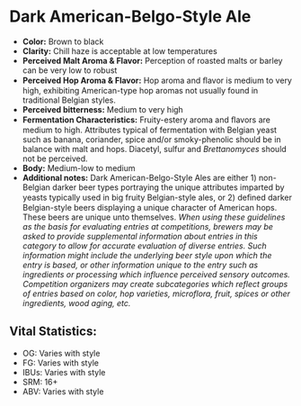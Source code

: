 # Dark American-Belgo-Style Ale

- **Color:** Brown to black
- **Clarity:** Chill haze is acceptable at low temperatures
- **Perceived Malt Aroma & Flavor:** Perception of roasted malts or barley can be very low to robust
- **Perceived Hop Aroma & Flavor:** Hop aroma and ﬂavor is medium to very high, exhibiting American-type hop aromas not usually found in traditional Belgian styles.
- **Perceived bitterness:** Medium to very high
- **Fermentation Characteristics:** Fruity-estery aroma and ﬂavors are medium to high. Attributes typical of fermentation with Belgian yeast such as banana, coriander, spice and/or smoky-phenolic should be in balance with malt and hops. Diacetyl, sulfur and _Brettanomyces_ should not be perceived.
- **Body:** Medium-low to medium
- **Additional notes:** Dark American-Belgo-Style Ales are either 1) non-Belgian darker beer types portraying the unique attributes imparted by yeasts typically used in big fruity Belgian-style ales, or 2) deﬁned darker Belgian-style beers displaying a unique character of American hops. These beers are unique unto themselves.	_When using these guidelines as the basis for evaluating entries at competitions, brewers may be asked to provide supplemental information about entries in this category to allow for accurate evaluation of diverse entries. Such information might include the underlying beer style upon which the entry is based, or other information unique to the entry such as ingredients or processing which influence perceived sensory outcomes. Competition organizers may create subcategories which reflect groups of entries based on color, hop varieties, microflora, fruit, spices or other ingredients, wood aging, etc._

## Vital Statistics:

- OG: Varies with style
- FG: Varies with style
- IBUs: Varies with style
- SRM: 16+
- ABV: Varies with style
